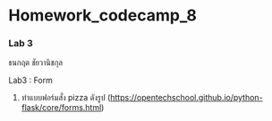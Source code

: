 # Homework_codecamp_8
### Lab 3
ธนกฤต ชัยวานิชกุล

Lab3 : Form 
1. ทำแบบฟอร์มสั่ง pizza ดังรูป  (https://opentechschool.github.io/python-flask/core/forms.html)
